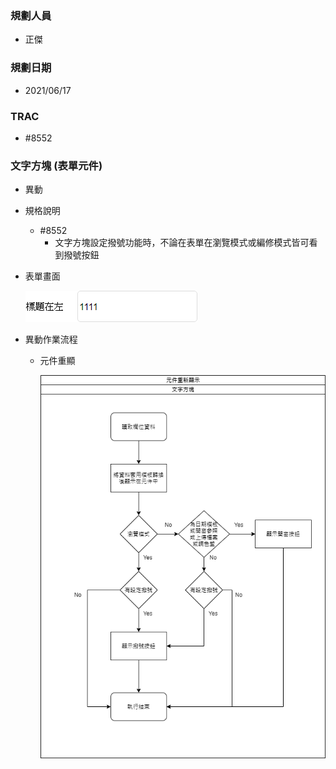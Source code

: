 ### <div id="user">規劃人員</div>
* 正傑

### <div id="updatedate">規劃日期</div>
* 2021/06/17

### <div id="trac">TRAC</div>
* #8552

### <div id="textedit">文字方塊 <path>(表單元件)</path></div>
* 異動
* 規格說明
    * #8552
        * 文字方塊設定撥號功能時，不論在表單在瀏覽模式或編修模式皆可看到撥號按鈕

* 表單畫面

    ![文字方塊]

* 異動作業流程
    * 元件重顯

        ![文字方塊重顯]

[文字方塊]:attachment/textedit.png "文字方塊"
[文字方塊重顯]:attachment/texteditrefresh.png "文字方塊重顯"
